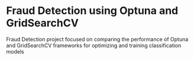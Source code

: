 # Fraud Detection using Optuna and GridSearchCV

Fraud Detection project focused on comparing the performance of Optuna and GridSearchCV frameworks for optimizing and training classification models
